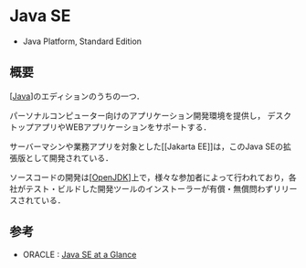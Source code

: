 # Java SE

- Java Platform, Standard Edition

## 概要
[[Java]]のエディションのうちの一つ．

パーソナルコンピューター向けのアプリケーション開発環境を提供し，
デスクトップアプリやWEBアプリケーションをサポートする．

サーバーマシンや業務アプリを対象とした[[Jakarta EE]]は，このJava SEの拡張版として開発されている．

ソースコードの開発は[[OpenJDK]]上で，様々な参加者によって行われており，各社がテスト・ビルドした開発ツールのインストーラーが有償・無償問わずリリースされている．

## 参考
- ORACLE : [Java SE at a Glance](https://www.oracle.com/java/technologies/java-se-glance.html)

[//begin]: # "Autogenerated link references for markdown compatibility"
[Java]: Java.md "Java"
[OpenJDK]: OpenJDK.md "OpenJDK"
[//end]: # "Autogenerated link references"